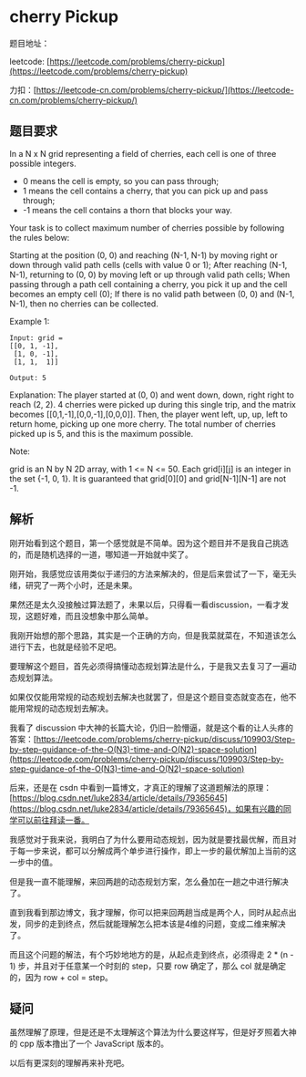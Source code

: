 # cherry Pickup

题目地址：

leetcode: [https://leetcode.com/problems/cherry-pickup](https://leetcode.com/problems/cherry-pickup)

力扣：[https://leetcode-cn.com/problems/cherry-pickup/](https://leetcode-cn.com/problems/cherry-pickup/)

## 题目要求

In a N x N grid representing a field of cherries, each cell is one of three possible integers.

- 0 means the cell is empty, so you can pass through;
- 1 means the cell contains a cherry, that you can pick up and pass through;
- -1 means the cell contains a thorn that blocks your way.
 
Your task is to collect maximum number of cherries possible by following the rules below:

Starting at the position (0, 0) and reaching (N-1, N-1) by moving right or down through valid path cells (cells with value 0 or 1);
After reaching (N-1, N-1), returning to (0, 0) by moving left or up through valid path cells;
When passing through a path cell containing a cherry, you pick it up and the cell becomes an empty cell (0);
If there is no valid path between (0, 0) and (N-1, N-1), then no cherries can be collected.
 
Example 1:

```
Input: grid =
[[0, 1, -1],
 [1, 0, -1],
 [1, 1,  1]]

Output: 5
```

Explanation: 
The player started at (0, 0) and went down, down, right right to reach (2, 2).
4 cherries were picked up during this single trip, and the matrix becomes [[0,1,-1],[0,0,-1],[0,0,0]].
Then, the player went left, up, up, left to return home, picking up one more cherry.
The total number of cherries picked up is 5, and this is the maximum possible.
 
Note:

grid is an N by N 2D array, with 1 <= N <= 50.
Each grid[i][j] is an integer in the set {-1, 0, 1}.
It is guaranteed that grid[0][0] and grid[N-1][N-1] are not -1.

## 解析

刚开始看到这个题目，第一个感觉就是不简单。因为这个题目并不是我自己挑选的，而是随机选择的一道，哪知道一开始就中奖了。

刚开始，我感觉应该用类似于递归的方法来解决的，但是后来尝试了一下，毫无头绪，研究了一两个小时，还是未果。

果然还是太久没接触过算法题了，未果以后，只得看一看discussion，一看才发现，这题好难，而且没想象中那么简单。

我刚开始想的那个思路，其实是一个正确的方向，但是我菜就菜在，不知道该怎么进行下去，也就是经验不足吧。

要理解这个题目，首先必须得搞懂动态规划算法是什么，于是我又去复习了一遍动态规划算法。

如果仅仅能用常规的动态规划去解决也就罢了，但是这个题目变态就变态在，他不能用常规的动态规划去解决。

我看了 discussion 中大神的长篇大论，仍旧一脸懵逼，就是这个看的让人头疼的答案：[https://leetcode.com/problems/cherry-pickup/discuss/109903/Step-by-step-guidance-of-the-O(N3)-time-and-O(N2)-space-solution](https://leetcode.com/problems/cherry-pickup/discuss/109903/Step-by-step-guidance-of-the-O(N3)-time-and-O(N2)-space-solution)

后来，还是在 csdn 中看到一篇博文，才真正的理解了这道题解法的原理：[https://blog.csdn.net/luke2834/article/details/79365645](https://blog.csdn.net/luke2834/article/details/79365645)，如果有兴趣的同学可以前往拜读一番。

我感觉对于我来说，我明白了为什么要用动态规划，因为就是要找最优解，而且对于每一步来说，都可以分解成两个单步进行操作，即上一步的最优解加上当前的这一步中的值。

但是我一直不能理解，来回两趟的动态规划方案，怎么叠加在一趟之中进行解决了。

直到我看到那边博文，我才理解，你可以把来回两趟当成是两个人，同时从起点出发，同步的走到终点，然后就能理解怎么把本该是4维的问题，变成二维来解决了。

而且这个问题的解法，有个巧妙地地方的是，从起点走到终点，必须得走 2 * (n - 1) 步，并且对于任意某一个时刻的 step，只要 row 确定了，那么 col 就是确定的，因为 row + col = step。

## 疑问

虽然理解了原理，但是还是不太理解这个算法为什么要这样写，但是好歹照着大神的 cpp 版本撸出了一个 JavaScript 版本的。

以后有更深刻的理解再来补充吧。
